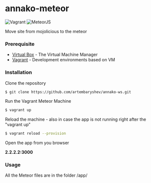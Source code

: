 # annako-meteor

![Vagrant](http://www.layh.com/wp-content/uploads/2014/05/logo_vagrant.png)
![MeteorJS](http://i.imgur.com/04sEyZU.png)

Move site from mojolicious to the meteor

### Prerequisite

* [Virtual Box] - The Virtual Machine Manager
* [Vagrant] - Development environments based on VM


### Installation

Clone the repository

```sh
$ git clone https://github.com/artembaryshev/annako-ws.git
```

Run the Vagrant Meteor Machine

```sh
$ vagrant up
```

Reload the machine - also in case the app is not running right after the "vagrant up"

```sh
$ vagrant reload --provision
```

Open the app from you browser

**2.2.2.2:3000**


### Usage

All the Meteor files are in the folder /app/

[Virtual Box]:https://www.virtualbox.org/
[Vagrant]:https://www.vagrantup.com/
